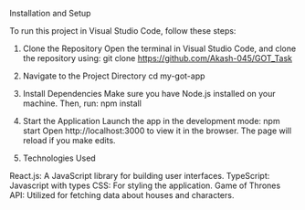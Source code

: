 Installation and Setup

To run this project in Visual Studio Code, follow these steps:

1. Clone the Repository
Open the terminal in Visual Studio Code, and clone the repository using: 
git clone https://github.com/Akash-045/GOT_Task

2. Navigate to the Project Directory
cd my-got-app

3. Install Dependencies
Make sure you have Node.js installed on your machine. Then, run:
npm install

4. Start the Application
Launch the app in the development mode: 
npm start
Open http://localhost:3000 to view it in the browser. The page will reload if you make edits.

5. Technologies Used

React.js: A JavaScript library for building user interfaces.
TypeScript: Javascript with types
CSS: For styling the application.
Game of Thrones API: Utilized for fetching data about houses and characters.






